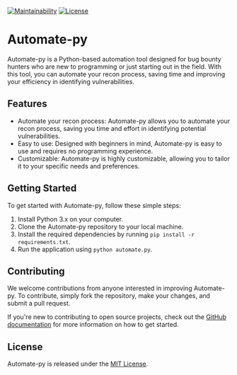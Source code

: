 [![Maintainability](https://api.codeclimate.com/v1/badges/c12f6d6b169d85d433f7/maintainability)](https://codeclimate.com/github/ltiisidii/automate-py/maintainability)
[![License](https://img.shields.io/github/license/ltiisidii/automate-py)](https://github.com/ltiisidii/automate-py/tree/master/LICENSE)

# Automate-py

Automate-py is a Python-based automation tool designed for bug bounty hunters who are new to programming or just starting out in the field. With this tool, you can automate your recon process, saving time and improving your efficiency in identifying vulnerabilities.

## Features

- Automate your recon process: Automate-py allows you to automate your recon process, saving you time and effort in identifying potential vulnerabilities.
- Easy to use: Designed with beginners in mind, Automate-py is easy to use and requires no programming experience.
- Customizable: Automate-py is highly customizable, allowing you to tailor it to your specific needs and preferences.

## Getting Started

To get started with Automate-py, follow these simple steps:

1. Install Python 3.x on your computer.
2. Clone the Automate-py repository to your local machine.
3. Install the required dependencies by running `pip install -r requirements.txt`.
4. Run the application using `python automate.py`.

## Contributing

We welcome contributions from anyone interested in improving Automate-py. To contribute, simply fork the repository, make your changes, and submit a pull request.

If you're new to contributing to open source projects, check out the [GitHub documentation](https://docs.github.com/en/github/collaborating-with-pull-requests) for more information on how to get started.

## License

Automate-py is released under the [MIT License](https://opensource.org/licenses/MIT).
